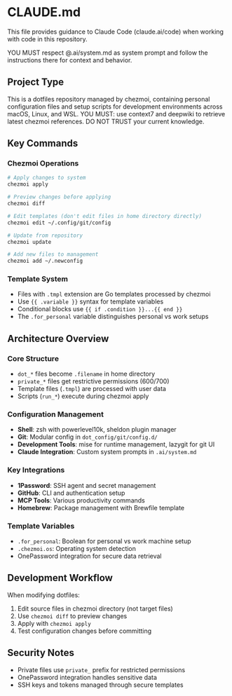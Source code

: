 # CLAUDE.md

This file provides guidance to Claude Code (claude.ai/code) when working with code in this repository.

YOU MUST respect @.ai/system.md as system prompt and follow the instructions there for context and behavior.

## Project Type

This is a dotfiles repository managed by chezmoi, containing personal configuration files and setup scripts for development environments across macOS, Linux, and WSL.
YOU MUST: use context7 and deepwiki to retrieve latest chezmoi references. DO NOT TRUST your current knowledge.

## Key Commands

### Chezmoi Operations

```bash
# Apply changes to system
chezmoi apply

# Preview changes before applying
chezmoi diff

# Edit templates (don't edit files in home directory directly)
chezmoi edit ~/.config/git/config

# Update from repository
chezmoi update

# Add new files to management
chezmoi add ~/.newconfig
```

### Template System

- Files with `.tmpl` extension are Go templates processed by chezmoi
- Use `{{ .variable }}` syntax for template variables
- Conditional blocks use `{{ if .condition }}...{{ end }}`
- The `.for_personal` variable distinguishes personal vs work setups

## Architecture Overview

### Core Structure

- `dot_*` files become `.filename` in home directory
- `private_*` files get restrictive permissions (600/700)
- Template files (`.tmpl`) are processed with user data
- Scripts (`run_*`) execute during chezmoi apply

### Configuration Management

- **Shell**: zsh with powerlevel10k, sheldon plugin manager
- **Git**: Modular config in `dot_config/git/config.d/`
- **Development Tools**: mise for runtime management, lazygit for git UI
- **Claude Integration**: Custom system prompts in `.ai/system.md`

### Key Integrations

- **1Password**: SSH agent and secret management
- **GitHub**: CLI and authentication setup
- **MCP Tools**: Various productivity commands
- **Homebrew**: Package management with Brewfile template

### Template Variables

- `.for_personal`: Boolean for personal vs work machine setup
- `.chezmoi.os`: Operating system detection
- OnePassword integration for secure data retrieval

## Development Workflow

When modifying dotfiles:

1. Edit source files in chezmoi directory (not target files)
2. Use `chezmoi diff` to preview changes
3. Apply with `chezmoi apply`
4. Test configuration changes before committing

## Security Notes

- Private files use `private_` prefix for restricted permissions
- OnePassword integration handles sensitive data
- SSH keys and tokens managed through secure templates
